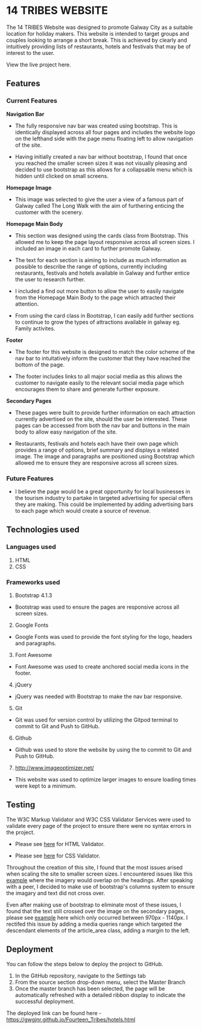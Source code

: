 # 14 TRIBES WEBSITE

The 14 TRIBES Website was designed to promote Galway City as a suitable location for holiday makers. This website is intended to target groups and couples looking to arrange a short break. This is achieved by clearly and intuitively providing lists of restaurants, hotels and festivals that may be of interest to the user. 

<a name="https://gwgjnr.github.io/Fourteen_Tribes/hotels.html">View the live project here.</a>

## Features

### Current Features

**Navigation Bar**

- The fully responsive nav bar was created using bootstrap. This is identically displayed across all four pages and includes the website logo on the lefthand side with the page menu floating left to allow navigation of the site. 

- Having initially created a nav bar without bootstrap, I found that once you reached the smaller screen sizes it was not visually pleasing and decided to use bootstrap as this allows for a collapsable menu which is hidden until clicked on small screens.

**Homepage Image**

- This image was selected to give the user a view of a famous part of Galway called The Long Walk with the aim of furthering enticing the customer with the scenery.

**Homepage Main Body**

- This section was designed using the cards class from Bootstrap. This allowed me to keep the page layout responsive across all screen sizes. I included an image in each card to further promote Galway.

- The text for each section is aiming to include as much information as possible to describe the range of options, currently including restaurants, festivals and hotels available in Galway and further entice the user to research further.

- I included a find out more button to allow the user to easily navigate from the Homepage Main Body to the page which attracted their attention.

- From using the card class in Bootstrap, I can easily add further sections to continue to grow the types of attractions available in galway eg. Family activites.

**Footer**

- The footer for this website is designed to match the color scheme of the nav bar to intuitatively inform the customer that they have reached the bottom of the page.

- The footer includes links to all major social media as this allows the customer to navigate easily to the relevant social media page which encourages them to share and generate further exposure.

**Secondary Pages**

- These pages were built to provide further information on each attraction currently advertised on the site, should the user be interested. These pages can be accessed from both the nav bar and buttons in the main body to allow easy navigation of the site. 

- Restaurants, festivals and hotels each have their own page which provides a range of options, brief summary and displays a related image. The image and paragraphs are positioned using Bootstrap which allowed me to ensure they are responsive across all screen sizes.

### Future Features

- I believe the page would be a great opportunity for local businesses in the tourism industry to partake in targeted advertising for special offers they are making. This could be implemented by adding advertising bars to each page which would create a source of revenue.

## Technologies used

### Languages used

1. HTML
2. CSS

### Frameworks used

1. Bootstrap 4.1.3
* Bootstrap was used to ensure the pages are responsive across all screen sizes. 

2. Google Fonts
* Google Fonts was used to provide the font styling for the logo, headers and paragraphs.

3. Font Awesome
* Font Awesome was used to create anchored social media icons in the footer. 

4. jQuery
* jQuery was needed with Bootstrap to make the nav bar responsive.

5. Git
* Git was used for version control by utilizing the Gitpod terminal to commit to Git and Push to GitHub.

6. Github
* Github was used to store the website by using the to commit to Git and Push to GitHub.

7. http://www.imageoptimizer.net/
* This website was used to optimize larger images to ensure loading times were kept to a minimum.

## Testing

The W3C Markup Validator and W3C CSS Validator Services were used to validate every page of the project to ensure there were no syntax errors in the project.

- Please see [here](assets/images/htmlcheck.PNG) for HTML Validator.

- Please see [here](assets/images/csscheck.PNG) for CSS Validator.

Throughout the creation of this site, I found that the most issues arised when scaling the site to smaller screen sizes. I encountered issues like this [example](assets/images/ms1_issue1.PNG) where the imagery would overlap on the headings. After speaking with a peer, I decided to make use of bootstrap's columns system to ensure the imagary and text did not cross over.

Even after making use of bootstrap to eliminate most of these issues, I found that the text still crossed over the image on the secondary pages, please see [example](assets/images/ms1_issue2.PNG) here which only occurred between 970px - 1140px. I rectifed this issue by adding a media queries range which targeted the descendant elements of the article_area class, adding a margin to the left.

## Deployment

You can follow the steps below to deploy the project to GitHub.

  1. In the GitHub repository, navigate to the Settings tab 
  2. From the source section drop-down menu, select the Master Branch
  3. Once the master branch has been selected, the page will be automatically refreshed with a detailed ribbon display to indicate the successful deployment. 

The deployed link can be found here - https://gwgjnr.github.io/Fourteen_Tribes/hotels.html 

